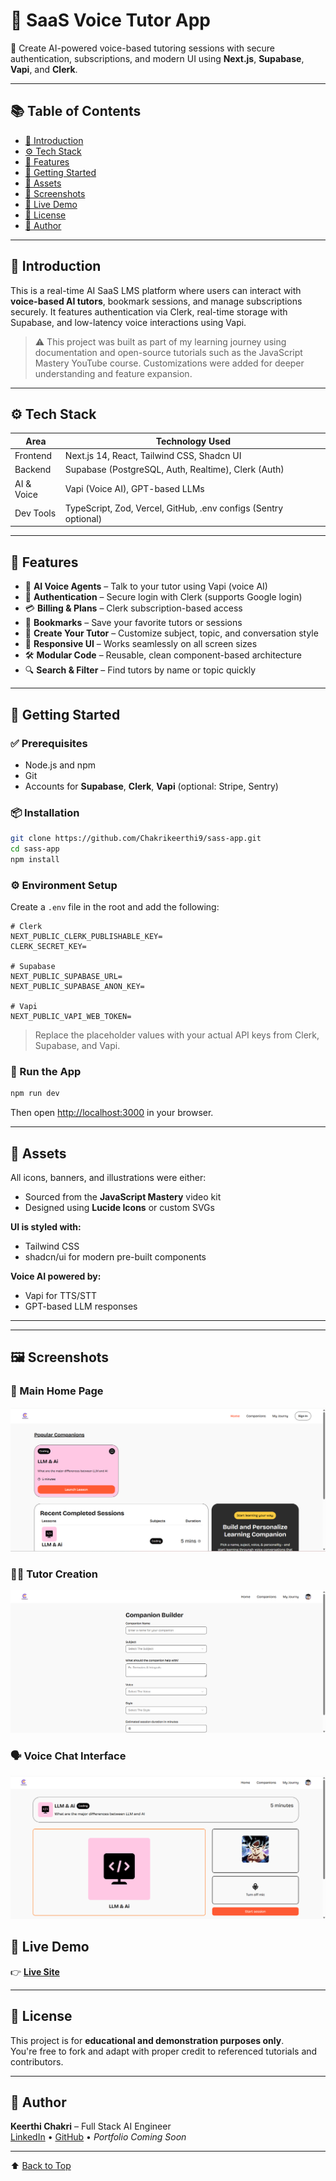 
# 🧠 SaaS Voice Tutor App

🎯 Create AI-powered voice-based tutoring sessions with secure authentication, subscriptions, and modern UI using **Next.js**, **Supabase**, **Vapi**, and **Clerk**.

---

## 📚 Table of Contents

- [🤖 Introduction](#-introduction)
- [⚙️ Tech Stack](#-tech-stack)
- [🔋 Features](#-features)
- [🚀 Getting Started](#-getting-started)
- [🔗 Assets](#-assets)
- [🌄 Screenshots](#-Screenshots)
- [🧪 Live Demo](#-live-demo)
- [📌 License](#-license)
- [👤 Author](#-author)

---

## 🤖 Introduction

This is a real-time AI SaaS LMS platform where users can interact with **voice-based AI tutors**, bookmark sessions, and manage subscriptions securely. It features authentication via Clerk, real-time storage with Supabase, and low-latency voice interactions using Vapi.

> ⚠️ This project was built as part of my learning journey using documentation and open-source tutorials such as the JavaScript Mastery YouTube course. Customizations were added for deeper understanding and feature expansion.

---

## ⚙️ Tech Stack

| Area        | Technology Used                                                                 |
|-------------|----------------------------------------------------------------------------------|
| Frontend    | Next.js 14, React, Tailwind CSS, Shadcn UI                                       |
| Backend     | Supabase (PostgreSQL, Auth, Realtime), Clerk (Auth)                              |
| AI & Voice  | Vapi (Voice AI), GPT-based LLMs                                                  |
| Dev Tools   | TypeScript, Zod, Vercel, GitHub, .env configs (Sentry optional)                  |

---

## 🔋 Features

- 🎤 **AI Voice Agents** – Talk to your tutor using Vapi (voice AI)
- 🔐 **Authentication** – Secure login with Clerk (supports Google login)
- 💳 **Billing & Plans** – Clerk subscription-based access
- 📌 **Bookmarks** – Save your favorite tutors or sessions
- 🎯 **Create Your Tutor** – Customize subject, topic, and conversation style
- 📱 **Responsive UI** – Works seamlessly on all screen sizes
- 🛠 **Modular Code** – Reusable, clean component-based architecture
- 🔍 **Search & Filter** – Find tutors by name or topic quickly

---

## 🚀 Getting Started

### ✅ Prerequisites

- Node.js and npm
- Git
- Accounts for **Supabase**, **Clerk**, **Vapi** (optional: Stripe, Sentry)

### 📦 Installation

```bash
git clone https://github.com/Chakrikeerthi9/sass-app.git
cd sass-app
npm install
```

### ⚙️ Environment Setup

Create a `.env` file in the root and add the following:

```env
# Clerk
NEXT_PUBLIC_CLERK_PUBLISHABLE_KEY=
CLERK_SECRET_KEY=

# Supabase
NEXT_PUBLIC_SUPABASE_URL=
NEXT_PUBLIC_SUPABASE_ANON_KEY=

# Vapi
NEXT_PUBLIC_VAPI_WEB_TOKEN=
```

> Replace the placeholder values with your actual API keys from Clerk, Supabase, and Vapi.

### 🏃 Run the App

```bash
npm run dev
```

Then open [http://localhost:3000](http://localhost:3000) in your browser.

---

## 🔗 Assets

All icons, banners, and illustrations were either:

- Sourced from the **JavaScript Mastery** video kit
- Designed using **Lucide Icons** or custom SVGs

**UI is styled with:**

- Tailwind CSS  
- shadcn/ui for modern pre-built components

**Voice AI powered by:**

- Vapi for TTS/STT  
- GPT-based LLM responses

---

---

## 🖼️ Screenshots

### 🎯 Main Home Page
![Home Page](./public/images/Home.png)

### 🧑‍🏫 Tutor Creation
![Tutor Creation](./public/images/CompanionCreate.png)

### 🗣️ Voice Chat Interface
![Voice Chat](./public/images/TutorInterface.png)


## 🧪 Live Demo

👉 [**Live Site**](https://sass-app-indol.vercel.app/)

---

## 📌 License

This project is for **educational and demonstration purposes only**.  
You're free to fork and adapt with proper credit to referenced tutorials and contributors.

---

## 👤 Author

**Keerthi Chakri** – Full Stack AI Engineer  
[LinkedIn](https://www.linkedin.com/in/chakri-keerthi-66246633b) • [GitHub](https://github.com/Chakrikeerthi9) • *Portfolio Coming Soon*

---

⬆️ [Back to Top](#-saas-voice-tutor-app)
